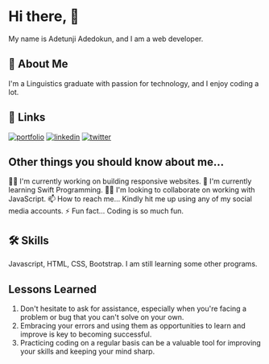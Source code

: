 
# Hi there, 👋

My name is Adetunji Adedokun, and I am a web developer.


## 🚀 About Me
I'm a Linguistics graduate with passion for technology, and I enjoy coding a lot.


## 🔗 Links
[![portfolio](https://img.shields.io/badge/my_portfolio-000?style=for-the-badge&logo=ko-fi&logoColor=white)](https://adetunjiadedokun.netlify.app/)
[![linkedin](https://img.shields.io/badge/linkedin-0A66C2?style=for-the-badge&logo=linkedin&logoColor=white)](https://www.linkedin.com/in/adetunji-adedokun)
[![twitter](https://img.shields.io/badge/twitter-1DA1F2?style=for-the-badge&logo=twitter&logoColor=white)](https://twitter.com/The_Detunji)


## Other things you should know about me...
👩‍💻 I'm currently working on building responsive websites.
🧠 I'm currently learning Swift Programming.
👯‍♀️ I'm looking to collaborate on working with JavaScript.
📫 How to reach me... Kindly hit me up using any of my social media accounts.
⚡️ Fun fact... Coding is so much fun.


## 🛠 Skills
Javascript, HTML, CSS, Bootstrap. I am still learning some other programs.


## Lessons Learned

1. Don't hesitate to ask for assistance, especially when you're facing a problem or bug that you can't solve on your own.
2. Embracing your errors and using them as opportunities to learn and improve is key to becoming successful.
3. Practicing coding on a regular basis can be a valuable tool for improving your skills and keeping your mind sharp.
